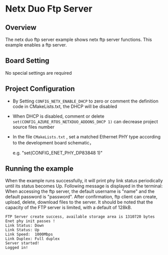 # Netx Duo Ftp Server

## Overview

The netx duo ftp server example shows netx ftp server functions. This example enables a ftp server.

## Board Setting

No special settings are required

## Project Configuration
- By Setting `CONFIG_NETX_ENABLE_DHCP` to zero or comment the definition code in CMakeLists.txt, the DHCP will be disabled
- When DHCP is disabled, comment or delete `set(CONFIG_AZURE_RTOS_NETXDUO_ADDONS_DHCP 1)` can decrease project source files number
- In the file `CMakeLists.txt` ,  set a matched Ethernet PHY type according to the development board schematic，

  e.g. "set(CONFIG_ENET_PHY_DP83848 1)"

## Running the example

When the example runs successfully, it will print phy link status periodically until its status becomes Up. Following message is displayed in the terminal:
When accessing the ftp server, the default username is "name" and the default password is "password". After confirmation, ftp client can create, upload, delete, download files to the server. It should be noted that the capacity of the FTP server is limited, with a default of 128kB.

```console
FTP Server create success, available storage area is 1310720 bytes
Enet phy init passes !
Link Status: Down
Link Status: Up
Link Speed:  1000Mbps
Link Duplex: Full duplex
Server started!
Logged in!
```
